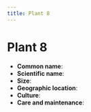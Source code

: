 ```yaml
---
title: Plant 8
---
```


# Plant 8

- **Common name**:
- **Scientific name**:
- **Size**:
- **Geographic location**:
- **Culture**:
- **Care and maintenance**:

